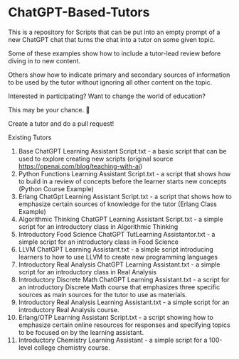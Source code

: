 # ChatGPT-Based-Tutors
This is a repository for Scripts that can be put into an empty prompt of a new ChatGPT chat that turns the chat into a tutor on some given topic.

Some of these examples show how to include a tutor-lead review before diving in to new content.

Others show how to indicate primary and secondary sources of information to be used by the tutor without ignoring all other content on the topic.

Interested in participating? Want to change the world of education? 

This may be your chance. :slightly_smiling_face:

Create a tutor and do a pull request! 

Existing Tutors

1. Base ChatGPT Learning Assistant Script.txt - a basic script that can be used to explore creating new scripts (original source https://openai.com/blog/teaching-with-ai)
2. Python Functions Learning Assistant Script.txt - a script that shows how to build in a review of concepts before the learner starts new concepts (Python Course Example)
3. Erlang ChatGpt Learning Assistant Script.txt - a script that shows how to emphasize certain sources of knowledge for the tutor (Erlang Class Example)
4. Algorithmic Thinking ChatGPT Learning Assistant Script.txt - a simple script for an introductory class in Algorithmic Thinking
5. Introductory Food Science ChatGPT TutLearning Assistantor.txt - a simple script for an introductory class in Food Science
6. LLVM ChatGPT Learning Assistant.txt - a simple script introducing learners to how to use LLVM to create new programming languages
7. Introductory Real Analysis ChatGPT Learning Assistant.txt - a simple script for an introductory class in Real Analysis
8. Introductory Discrete Math ChatGPT Learning Assistant.txt - a script for an introductory Discrete Math course that emphasizes three specific sources as main sources for the tutor to use as materials.
9. Introductory Real Analysis Learning Assistant.txt -  a simple script for an introductory Real Analysis course.
10. Erlang/OTP Learning Assistant Script.txt - a script showing how to emphasize certain online resources for responses and specifying topics to be focused on by the learning assistant.
11. Introductory Chemistry Learning Assistant - a simple script for a 100-level college chemistry course.








